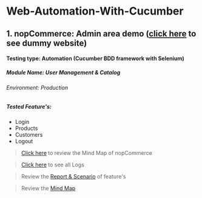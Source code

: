 # Web-Automation-With-Cucumber

 ## 1. nopCommerce: Admin area demo ([click here](https://admin-demo.nopcommerce.com/login) to see dummy website)
 #### Testing type: Automation (Cucumber BDD framework with Selenium)
 ##### Module Name: User Management & Catalog
 ###### Environment: Production
  ##### Tested Feature's:
- Login
- Products
- Customers
- Logout
>[Click here](https://drive.google.com/file/d/1n1YLHFhUti6cvkbbxGFlzu89MezoIxZC/view?usp=sharing) to review the Mind Map of nopCommerce

>[Click here](https://drive.google.com/file/d/1c_PbKS7aplbAnXSaETNJpbWVCtpFNN0k/view?usp=share_link) to see all Logs

>Review the [Report & Scenario](https://mehedihassanfaysal.github.io/Web-Automation-With-Cucumber/) of feature's

> Review the [Mind Map](https://drive.google.com/file/d/1dOBep9432477tbko8FcZzpu_lliFzSSN/view?usp=share_link)
